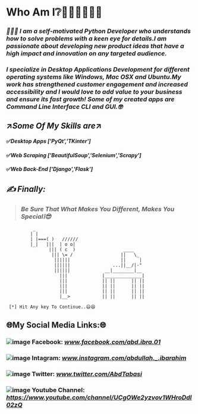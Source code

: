 # **Who Am I❔**👨🏻‍💻🤷🏻‍♂️ 
### *🙋🏻‍♂️ I am a self-motivated Python Developer who understands how to solve problems with a keen eye for details.I am passionate about developing new product ideas that have a high impact and innovation on any targeted audience.* ###

### *I specialize in Desktop Applications Development for different operating systems like Windows, Mac OSX and Ubuntu.My work has strengthened customer engagement and increased accessibility and I would love to add value to your business and ensure its fast growth! Some of my created apps are Command Line Interface CLI and GUI.🤓* ###

## ↗️***Some Of My Skills are***↗️
#### ✅*Desktop Apps ['PyQt','TKinter']*
#### ✅*Web Scraping ['BeautifulSoup','Selenium','Scrapy']*
#### ✅*Web Back-End ['Django','Flask']*

## ***✍ Finally:***
 > ### *Be Sure That What Makes You Different, Makes You Special❕😎*

              _
             | |
             | |===( )   //////
             |_|   |||  | o o|
                    ||| ( c  )                  ____
                     ||| \= /                  ||   \_
                      ||||||                   ||     |
                      ||||||                ...||__/|-"
                      ||||||             __|________|__
                        |||             |______________|
                        |||             || ||      || ||
                        |||             || ||      || ||
                        |||             || ||      || ||
                        |__>            || ||      || ||

     [*] Hit Any key To Continue..😃😆
     
## **🌐My Social Media Links:🌐**
### ![image](https://user-images.githubusercontent.com/75906593/115944212-17342680-a4bd-11eb-9049-51727eb7744c.png) Facebook: ***www.facebook.com/abd.ibra.01***
### ![image](https://user-images.githubusercontent.com/75906593/115944194-f8ce2b00-a4bc-11eb-93bb-450dfafb9efd.png) Intagram: ***www.instagram.com/abdullah._.ibarahim***
### ![image](https://user-images.githubusercontent.com/75906593/115944204-0a173780-a4bd-11eb-8a93-bcf25c4a2337.png) Twitter: ***www.twitter.com/AbdTabasi***
### ![image](https://w7.pngwing.com/pngs/227/905/png-transparent-youtube-logo-youtube-computer-icons-logo-desktop-youtube-text-trademark-sign-thumbnail.png) Youtube Channel: ***https://www.youtube.com/channel/UCgOWe2yzvov1WHroDdl02zQ***
